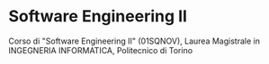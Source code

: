 # Software Engineering II
Corso di "Software Engineering II" (01SQNOV), Laurea Magistrale in INGEGNERIA INFORMATICA, Politecnico di Torino
